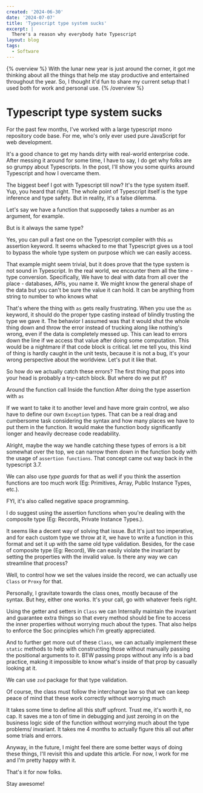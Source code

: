 ```yaml
---
created: '2024-06-30'
date: '2024-07-07'
title: 'Typescript type system sucks'
excerpt: |
  There's a reason why everybody hate Typescript
layout: blog
tags:
  - Software
---
```


{% overview %}
With the lunar new year is just around the corner, it got me thinking
about all the things that help me stay productive and entertained
throughout the year. So, I thought it'd fun to share my current setup
that I used both for work and personal use.
{% /overview %}

# Typescript type system sucks

For the past few months, I've worked with a large typescript mono
repository code base. For me, who's only ever used pure JavaScript for
web development.

It's a good chance to get my hands dirty with real-world enterprise code.
After messing it around for some time, I have to say, I do get why folks
are so grumpy about Typescripts. In the post, I'll show you some quirks
around Typescript and how I overcame them.

The biggest beef I got with Typescript till now? It's the type system
itself. Yup, you heard that right. The whole point of Typescript itself
is the type inference and type safety. But in reality, it's a false
dilemma.

Let's say we have a function that supposedly takes a number as an
argument, for example.

But is it always the same type?

Yes, you can pull a fast one on the Typescript compiler with this `as`
assertion keyword. It seems whacked to me that Typescript gives us a
tool to bypass the whole type system on purpose which we can easily
access.

That example might seem trivial, but it does prove that the type system
is not sound in Typescript. In the real world, we encounter them all the
time - type conversion. Specifically, We have to deal with data from all
over the place - databases, APIs, you name it. We might know the general
shape of the data but you can't be sure the value it can hold. It can be
anything from string to number to who knows what

That's where the thing with `as` gets really frustrating. When you use
the `as` keyword, it should do the proper type casting instead of
blindly trusting the type we gave it. The behavior I assumed was that it
would shut the whole thing down and throw the error instead of trucking
along like nothing's wrong, even if the data is completely messed up.
This can lead to errors down the line if we access that value after
doing some computation. This would be a nightmare if that code block is
critical. let me tell you, this kind of thing is hardly caught in the
unit tests, because it is not a bug, it's your wrong perspective about
the worldview. Let's put it like that.

So how do we actually catch these errors? The first thing that pops into
your head is probably a try-catch block. But where do we put it?

Around the function call
Inside the function
After doing the type assertion with `as`

If we want to take it to another level and have more grain control, we
also have to define our own `Exception` types. That can be a real drag
and cumbersome task considering the syntax and how many places we have
to put them in the function. It would make the function body
significantly longer and heavily decrease code readability.

Alright, maybe the way we handle catching these types of errors is a bit
somewhat over the top, we can narrow them down in the function body
with the usage of `assertion functions`. That concept came out way back
in the typescript 3.7.

We can also use _type guards_ for that as well if you think the
assertion functions are too much work
(Eg: Primitives, Array, Public Instance Types, etc.).

FYI, it's also called negative space programming.

I do suggest using the assertion functions when you're dealing with the
composite type (Eg: Records, Private Instance Types.).

It seems like a decent way of solving that issue.
But It's just too imperative, and for each custom type we throw at it,
we have to write a function in this format and set it up with the same
old type validation. Besides, for the case of composite type
(Eg: Record), We can easily violate the invariant by setting the
properties with the invalid value. Is there any way we can streamline
that process?

Well, to control how we set the values inside the record,
we can actually use `Class` or `Proxy` for that.

Personally, I gravitate towards the class ones, mostly because of the
syntax. But hey, either one works. It's your call, go with whatever
feels right.

Using the getter and setters in `Class` we can Internally maintain the
invariant and guarantee extra things so that every method should be
fine to access the inner properties without worrying much about the
types. That also helps to enforce the Soc principles which
I'm greatly appreciated.

And to further get more out of these `Class`, we can actually implement
these `static` methods to help with constructing those without manually
passing the positional arguments to it. BTW passing props without any
info is a bad practice, making it impossible to know what's inside of
that prop by casually looking at it.

We can use `zod` package for that type validation.

Of course, the class must follow the interchange law so that we can keep
peace of mind that these work correctly without worrying much

It takes some time to define all this stuff upfront. Trust me, it's
worth it, no cap. It saves me a ton of time in debugging and just
zeroing in on the business logic side of the function without worrying
much about the type problems/ invariant. It takes me 4 months to
actually figure this all out after some trials and errors.

Anyway, in the future, I might feel there are some better ways of doing
these things, I'll revisit this and update this article. For now, I work
for me and I'm pretty happy with it.

That's it for now folks.

Stay awesome!
